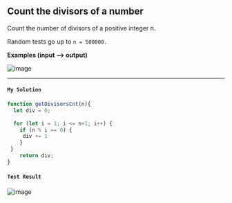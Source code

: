 ## Count the divisors of a number
Count the number of divisors of a positive integer n.

Random tests go up to `n = 500000.`

**Examples (input --> output)**

![image](https://user-images.githubusercontent.com/99033220/171793262-9fc87435-f56e-43cb-89a9-843cd0b7bda6.png)

--- 
#### `My Solution`
```JavaScript
function getDivisorsCnt(n){
  let div = 0;
  
  for (let i = 1; i <= n+1; i++) {
    if (n % i == 0) {
     div += 1
    }
 }   
    return div;
}
```
#### `Test Result`
![image](https://user-images.githubusercontent.com/99033220/171793401-bde44439-994c-4d1a-82cb-1f739612e9e5.png)
